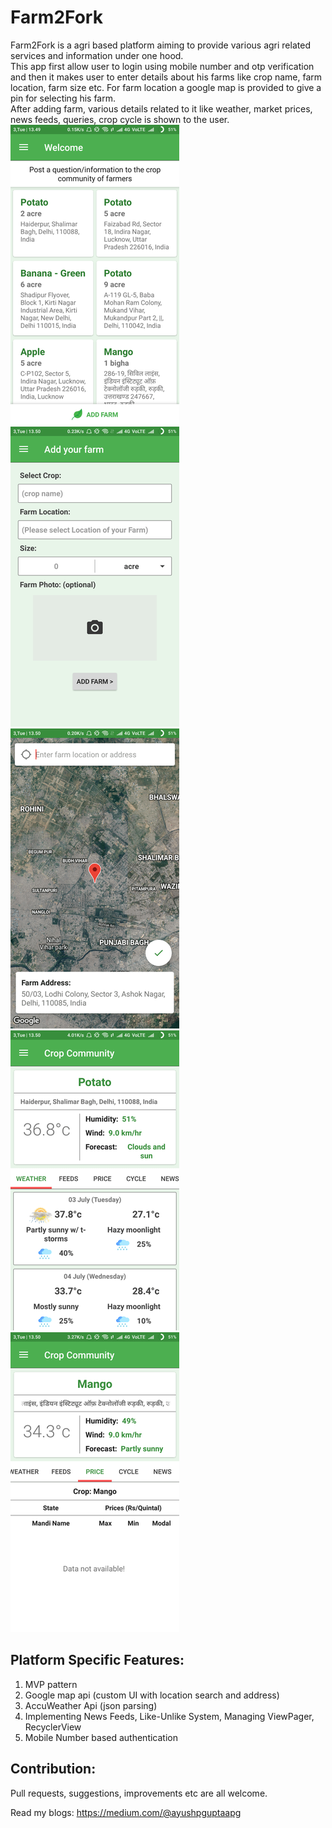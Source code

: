 # Farm2Fork

Farm2Fork is a agri based platform aiming to provide various agri related services and information under one hood.  
This app first allow user to login using mobile number and otp verification and then it makes user to enter details about his farms like crop name, farm location, farm size etc. For farm location a google map is provided to give a pin  for selecting his farm.  
After adding farm, various details related to it like weather, market prices, news feeds, queries, crop cycle is shown to the user.      
![](https://github.com/apgapg/Farm2Fork/blob/master/screenshots/Screenshot_2018-07-03-13-49-55-031_com.farm.farm2fork.png)
![](https://github.com/apgapg/Farm2Fork/blob/master/screenshots/Screenshot_2018-07-03-13-50-01-134_com.farm.farm2fork.png)
![](https://github.com/apgapg/Farm2Fork/blob/master/screenshots/Screenshot_2018-07-03-13-50-57-712_com.farm.farm2fork.png)
![](https://github.com/apgapg/Farm2Fork/blob/master/screenshots/Screenshot_2018-07-03-13-50-09-384_com.farm.farm2fork.png)
![](https://github.com/apgapg/Farm2Fork/blob/master/screenshots/Screenshot_2018-07-03-13-50-23-903_com.farm.farm2fork.png)

## Platform Specific Features:
1. MVP pattern
2. Google map api (custom UI with location search and address)
3. AccuWeather Api (json parsing)
4. Implementing News Feeds, Like-Unlike System, Managing ViewPager, RecyclerView
5. Mobile Number based authentication

## Contribution:

Pull requests, suggestions, improvements etc are all welcome.

Read my blogs: https://medium.com/@ayushpguptaapg
